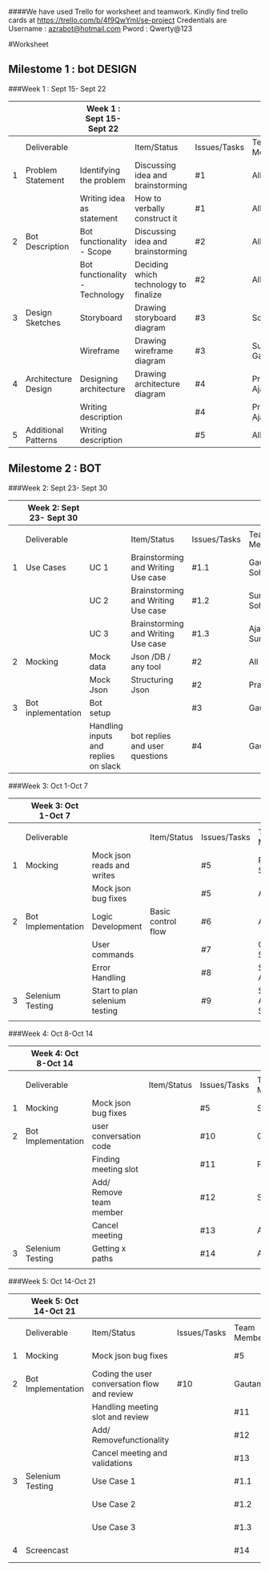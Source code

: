 
####We have used Trello for worksheet and teamwork. Kindly find trello cards at 
  https://trello.com/b/4f9QwYmI/se-project
  Credentials are Username : azrabot@hotmail.com Pword : Qwerty@123

#Worksheet

## Milestome 1 : bot DESIGN

###Week 1 : Sept 15- Sept   22

|   |                     | Week 1 : Sept 15- Sept   22    |                                       |              |                |             |        |
|---|---------------------|--------------------------------|---------------------------------------|--------------|----------------|-------------|--------|
|   | Deliverable         |                                | Item/Status                    | Issues/Tasks                          | Team Members | Estimated Date | Actual Date |        |
| 1 | Problem Statement   | Identifying the problem        | Discussing idea and brainstorming     | #1           | All            | 18-Sep      | 18-Sep |
|   |                     | Writing idea as statement      | How to verbally construct it          | #1           | All            | 18-Sep      | 18-Sep |
| 2 | Bot Description     | Bot functionality - Scope      | Discussing idea and brainstorming     | #2           | All            | 18-Sep      | 18-Sep |
|   |                     | Bot functionality - Technology | Deciding which technology to finalize | #2           | All            | 18-Sep      | 18-Sep |
| 3 | Design Sketches     | Storyboard                     | Drawing storyboard diagram            | #3           | Sohan          | 21-Sep      | 21-Sep |
|   |                     | Wireframe                      | Drawing wireframe diagram             | #3           | Sunil Gautam   | 21-Sep      | 21-Sep |
| 4 | Architecture Design | Designing architecture         | Drawing architecture diagram          | #4           | Pranav Ajay    | 21-Sep      | 21-Sep |
|   |                     | Writing description            |                                       | #4           | Pranav Ajay    | 21-Sep      | 21-Sep |
| 5 | Additional Patterns | Writing description            |                                       | #5           | All            | 21-Sep      | 21-Sep |



## Milestome 2 : BOT

###Week 2: Sept 23- Sept 30 

|   | Week 2: Sept 23- Sept   30  |                                      |                                    |              |                |             |        |
|---|-----------------------------|--------------------------------------|------------------------------------|--------------|----------------|-------------|--------|
|   |                             |                                      |                                    |              |                |             |        |
|   | Deliverable                 |                                      |Item/Status                          | Issues/Tasks                       | Team Members | Estimated Date | Actual Date |        |
| 1 | Use Cases                   | UC 1                                 | Brainstorming and Writing Use case | #1.1         | Gautam Sohan   | 30-Sep      | 30-Sep |
|   |                             | UC 2                                 | Brainstorming and Writing Use case | #1.2         | Sunil Sohan    | 30-Sep      | 30-Sep |
|   |                             | UC 3                                 | Brainstorming and Writing Use case | #1.3         | Ajay Sunil     | 30-Sep      | 30-Sep |
| 2 | Mocking                     | Mock data                            | Json /DB / any tool                | #2           | All            | 30-Sep      | 02-Oct |
|   |                             | Mock Json                            | Structuring Json                   | #2           | Pranav         | 30-Sep      | 02-Oct |
| 3 | Bot inplementation          | Bot setup                            |                                    | #3           | Gautam         | 30-Sep      | 30-Sep |
|   |                             | Handling inputs and replies on slack | bot replies and user questions     | #4           | Gautam         | 30-Sep      | 30-Sep |


###Week 3: Oct 1-Oct 7 

|   | Week 3: Oct 1-Oct   7  |                                |                    |              |                  |             |        |
|---|------------------------|--------------------------------|--------------------|--------------|------------------|-------------|--------|
|   |                        |                                |                    |              |                  |             |        |
|   | Deliverable            |                                |Item/Status                    | Issues/Tasks       | Team Members | Estimated Date   | Actual Date |        |
| 1 | Mocking                | Mock json reads and writes     |                    | #5           | Pranav Sohan     | 07-Oct      | 07-Oct |
|   |                        | Mock json bug fixes            |                    | #5           | All              | 07-Oct      | 07-Oct |
| 2 | Bot Implementation     | Logic Development              | Basic control flow | #6           | All              | 07-Oct      | 06-Oct |
|   |                        | User commands                  |                    | #7           | Gautam Sunil     | 07-Oct      | 07-Oct |
|   |                        | Error Handling                 |                    | #8           | Sohan Ajay       | 07-Oct      | 07-Oct |
| 3 | Selenium Testing       | Start to plan selenium testing |                    | #9           | Sohan Ajay Sunil | 07-Oct      | 08-Oct |
|   |                        |                                |                    |              |                  |             |        |


###Week 4: Oct 8-Oct 14 

|   | Week 4: Oct 8-Oct   14  |                         |              |              |                |             |        |
|---|-------------------------|-------------------------|--------------|--------------|----------------|-------------|--------|
|   |                         |                         |              |              |                |             |        |
|   | Deliverable             |                         |Item/Status             | Issues/Tasks | Team Members | Estimated Date | Actual Date |        |
| 1 | Mocking                 | Mock json bug fixes     |              | #5           | Sohan          | 09-Oct      | 10-Oct |
| 2 | Bot Implementation      | user conversation code  |              | #10          | Gautam         | 09-Oct      | 09-Oct |
|   |                         | Finding meeting slot    |              | #11          | Pranav         | 11-Oct      | 11-Oct |
|   |                         | Add/ Remove team member |              | #12          | Sunil          | 09-Oct      | 09-Oct |
|   |                         | Cancel meeting          |              | #13          | Ajay           | 14-Oct      | 14-Oct |
| 3 | Selenium Testing        | Getting x paths         |              | #14          | All            | 04-Oct      | 14-Oct |
|   |                         |                         |              |              |                |             |        |


###Week 5: Oct 14-Oct 21 

|   | Week 5: Oct 14-Oct   21  |                                                |              |              |                |             |        |
|---|--------------------------|------------------------------------------------|--------------|--------------|----------------|-------------|--------|
|   |                          |                                                |              |              |                |             |        |
|   | Deliverable              | Item/Status                                    | Issues/Tasks | Team Members | Estimated Date | Actual Date |        |
| 1 | Mocking                  | Mock json bug fixes                            |              | #5           | Pranav         | 16-Oct      | 18-Oct |
| 2 | Bot Implementation       | Coding the user conversation flow   and review | #10          | Gautam       | 16-Oct         | 18-Oct      |        |
|   |                          | Handling meeting slot and review               |              | #11          | Pranav         | 16-Oct      | 18-Oct |
|   |                          | Add/ Removefunctionality                       |              | #12          | Sunil          | 16-Oct      | 18-Oct |
|   |                          | Cancel meeting and validations                 |              | #13          | Ajay           | 16-Oct      | 18-Oct |
| 3 | Selenium Testing         | Use Case 1                                     |              | #1.1         | Sunil          | 16-Oct      | 18-Oct |
|   |                          | Use Case 2                                     |              | #1.2         | Sohan          | 16-Oct      | 18-Oct |
|   |                          | Use Case 3                                     |              | #1.3         | Ajay           | 14-Oct      | 14-Oct |
| 4 | Screencast               |                                                |              | #14          | All            | 20-Oct      | 20-Oct |

